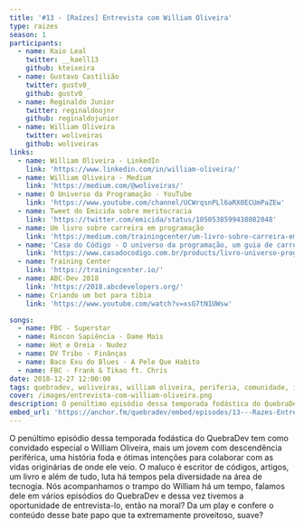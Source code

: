 ```yaml
---
title: '#13 - [Raízes] Entrevista com William Oliveira'
type: raizes
season: 1
participants:
  - name: Kaio Leal
    twitter: __kaell13
    github: kteixeira
  - name: Gustavo Castilião
    twitter: gustv0_
    github: gustv0_
  - name: Reginaldo Junior
    twitter: reginaldoojnr
    github: reginaldojunior
  - name: William Oliveira
    twitter: woliveiras
    github: woliveiras
links:
  - name: William Oliveira - LinkedIn
    link: 'https://www.linkedin.com/in/william-oliveira/'
  - name: William Oliveira - Medium
    link: 'https://medium.com/@woliveiras/'
  - name: O Universo da Programação - YouTube
    link: 'https://www.youtube.com/channel/UCWrqsnPLl6aRX0ECUmPaZEw'
  - name: Tweet do Emicida sobre meritocracia
    link: 'https://twitter.com/emicida/status/1050538599438082048'
  - name: Um livro sobre carreira em programação
    link: 'https://medium.com/trainingcenter/um-livro-sobre-carreira-em-programa%C3%A7%C3%A3o-d3eaeac00a67'
  - name: 'Casa do Código - O universo da programação, um guia de carreira em desenvolvimento de software'
    link: 'https://www.casadocodigo.com.br/products/livro-universo-programacao'
  - name: Training Center
    link: 'https://trainingcenter.io/'
  - name: ABC-Dev 2018
    link: 'https://2018.abcdevelopers.org/'
  - name: Criando um bot para tibia
    link: 'https://www.youtube.com/watch?v=xsG7tN1UWsw'

songs:
  - name: FBC - Superstar
  - name: Rincon Sapiência - Dame Mais
  - name: Hot e Oreia - Nudez
  - name: DV Tribo - Finânças
  - name: Baco Exu do Blues - A Pele Que Habito
  - name: FBC - Frank & Tikao ft. Chris
date: 2018-12-27 12:00:00
tags: quebradev, woliveiras, william oliveira, periferia, comunidade, inclusao, conhecimento, raízes
cover: /images/entrevista-com-william-oliveira.png
description: O penúltimo episódio dessa temporada fodástica do QuebraDev tem como convidado especial o William Oliveira, mais um jovem com descendência periférica, uma história foda e ótimas intenções para colaborar com as vidas originárias de onde ele veio. 
embed_url: 'https://anchor.fm/quebradev/embed/episodes/13---Razes-Entrevista-com-William-Oliveira-eclvcs'
---
```


O penúltimo episódio dessa temporada fodástica do QuebraDev tem como convidado especial o William Oliveira, mais um jovem com descendência periférica, uma história foda e ótimas intenções para colaborar com as vidas originárias de onde ele veio. 
O maluco é escritor de códigos, artigos, um livro e além de tudo, luta há tempos pela diversidade na área de tecnogia. Nós acompanhamos o trampo do William há um tempo, falamos dele em vários episódios do QuebraDev e dessa vez tivemos a oportunidade de entrevista-lo, então na moral? Da um play e confere o conteúdo desse bate papo que ta extremamente proveitoso, suave?